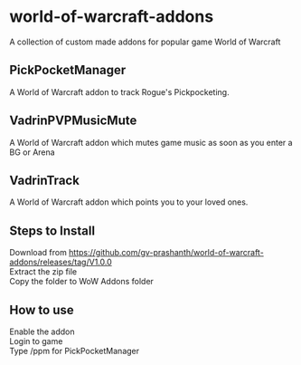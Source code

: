 # world-of-warcraft-addons
A collection of custom made addons for popular game World of Warcraft

## PickPocketManager
A World of Warcraft addon to track Rogue's Pickpocketing.

## VadrinPVPMusicMute
A World of Warcraft addon which mutes game music as soon as you enter a BG or Arena

## VadrinTrack
A World of Warcraft addon which points you to your loved ones.
 
## Steps to Install
Download from https://github.com/gv-prashanth/world-of-warcraft-addons/releases/tag/V1.0.0 <br />
Extract the zip file <br />
Copy the folder to WoW Addons folder

## How to use
Enable the addon <br />
Login to game <br />
Type /ppm for PickPocketManager
